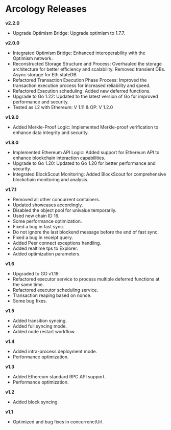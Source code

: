 # Arcology Releases

**v2.2.0**
- Upgrade Optimism Bridge: Upgrade optimism to 1.7.7.

**v2.0.0**
- Integrated Optimism Bridge: Enhanced interoperability with the Optimism network.
- Reconstructed Storage Structure and Process: Overhauled the storage architecture for better efficiency and scalability. Removed transient DBs. Async storage for Eth stateDB. 
- Refactored Transaction Execution Phase Process: Improved the transaction execution process for increased reliability and speed.
- Refactored Execution scheduling: Added new deferred functions.
- Upgrade to Go 1.22: Updated to the latest version of Go for improved performance and security.
- Tested as L2 with Ethereum: V 1.11 & OP: V 1.2.0

**v1.9.0**
- Added Merkle-Proof Logic: Implemented Merkle-proof verification to enhance data integrity and security.

**v1.8.0**
- Implemented Ethereum API Logic: Added support for Ethereum API to enhance blockchain interaction capabilities.
- Upgrade to Go 1.20: Updated to Go 1.20 for better performance and security.
- Integrated BlockScout Monitoring: Added BlockScout for comprehensive blockchain monitoring and analysis.


**v1.7.1**
- Removed all other concurrent containers.
- Updated showcases accordingly.
- Disabled the object pool for univalue temporarily.
- Used new chain ID 16.
- Some performance optimization.
- Fixed a bug in fast sync.
- Do not ignore the last blockend message before the end of fast sync.
- Fixed a bug in receipt query.
- Added Peer connect exceptions handling.
- Added realtime tps to Explorer.
- Added optimization parameters.

**v1.6**
- Upgraded to GO v1.19.
- Refactored executor service to process multiple deferred functions at the same time.
- Refactored executor scheduling service.
- Transaction reaping based on nonce.  
- Some bug fixes.

**v1.5**
- Added transition syncing.
- Added full syncing mode.
- Added node restart workflow.

**v1.4**
- Added intra-process deployment mode.
- Performance optimization.

**v1.3**
- Added Ethereum standard RPC API support.
- Performance optimization.

**v1.2**
- Added block syncing.

**v1.1**
- Optimized and bug fixes in concurrenctUrl.
